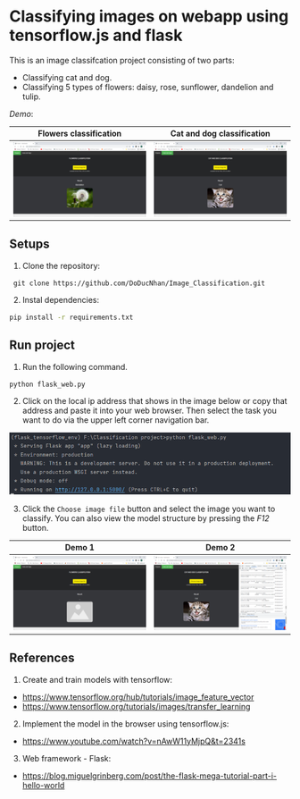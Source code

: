 # Classifying images on webapp using tensorflow.js and flask
This is an image classifcation project consisting of two parts: 
- Classifying cat and dog. 
- Classifying 5 types of flowers: daisy, rose, sunflower, dandelion and tulip.

_Demo_:

Flowers classification             |  Cat and dog classification
:-------------------------:|:-------------------------:
![](1.png)  |  ![](2.png)

## Setups
1. Clone the repository:
```
 git clone https://github.com/DoDucNhan/Image_Classification.git
```

2. Instal dependencies:
```bash
pip install -r requirements.txt
```

## Run project
1. Run the following command.

```
python flask_web.py
```

2. Click on the local ip address that shows in the image below or copy that address and paste it into your web browser. Then select the task you want to do via the upper left corner navigation bar.

![](3.png)

3. Click the `Choose image file` button and select the image you want to classify. You can also view the model structure by pressing the _F12_ button.

Demo 1  |  Demo 2
:-------------------------:|:-------------------------:
![](4.png)  |  ![](5.png)

## References
1. Create and train models with tensorflow:
- https://www.tensorflow.org/hub/tutorials/image_feature_vector
- https://www.tensorflow.org/tutorials/images/transfer_learning
2. Implement the model in the browser using tensorflow.js:
- https://www.youtube.com/watch?v=nAwW11yMjpQ&t=2341s
3. Web framework - Flask:
- https://blog.miguelgrinberg.com/post/the-flask-mega-tutorial-part-i-hello-world
